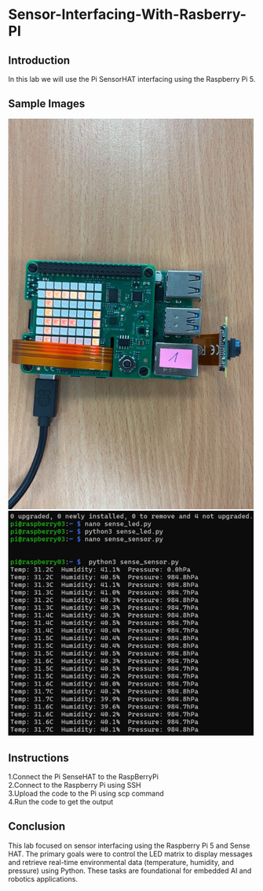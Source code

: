 # Sensor-Interfacing-With-Rasberry-PI
## Introduction
In this lab we will use the Pi SensorHAT interfacing using the Raspberry Pi 5.
## Sample Images
<img src="P1.jpeg" width="500px">
<img src="P2.jpeg" width="500px">

## Instructions
1.Connect the Pi SenseHAT to the RaspBerryPi \
2.Connect to the Raspberry Pi using SSH \
3.Upload the code to the Pi using scp command \
4.Run the code to get the output

## Conclusion
This lab focused on sensor interfacing using the Raspberry Pi 5 and Sense HAT. The primary goals were to control the LED matrix to display messages and retrieve real-time environmental data (temperature, humidity, and pressure) using Python. These tasks are foundational for embedded AI and robotics applications.
